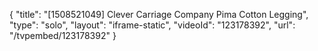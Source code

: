 {
    "title": "[1508521049] Clever Carriage Company Pima Cotton Legging",
    "type": "solo",
    "layout": "iframe-static",
    "videoId": "123178392",
    "url": "\/tvpembed\/123178392"
}